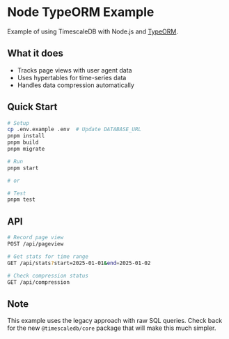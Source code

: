 # Node TypeORM Example

Example of using TimescaleDB with Node.js and [TypeORM](https://typeorm.io/).

## What it does

- Tracks page views with user agent data
- Uses hypertables for time-series data
- Handles data compression automatically

## Quick Start

```bash
# Setup
cp .env.example .env  # Update DATABASE_URL
pnpm install
pnpm build
pnpm migrate

# Run
pnpm start

# or

# Test
pnpm test
```

## API

```bash
# Record page view
POST /api/pageview

# Get stats for time range
GET /api/stats?start=2025-01-01&end=2025-01-02

# Check compression status
GET /api/compression
```

## Note

This example uses the legacy approach with raw SQL queries. Check back for the new `@timescaledb/core` package that will make this much simpler.
